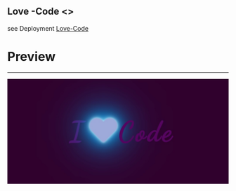 ## Love -Code <>


see Deployment [Love-Code](https://sifrisky.github.io/love-code/.)

# Preview

***********************************************

![](docs/screenshot.jpeg)